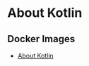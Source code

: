 # About Kotlin

## Docker Images

* [About Kotlin](https://hub.docker.com/search?q=kotlin&type=image&architecture=arm64)